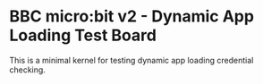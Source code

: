 BBC micro:bit v2 - Dynamic App Loading Test Board
==================================================

This is a minimal kernel for testing dynamic app loading credential checking.